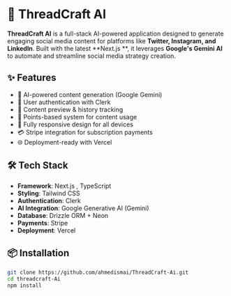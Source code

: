 # 🚀 ThreadCraft AI

**ThreadCraft AI** is a full-stack AI-powered application designed to generate engaging social media content for platforms like **Twitter, Instagram, and LinkedIn**. Built with the latest **Next.js **, it leverages **Google's Gemini AI** to automate and streamline social media strategy creation.

## ✨ Features

- 🔮 AI-powered content generation (Google Gemini)
- 🔐 User authentication with Clerk
- 📄 Content preview & history tracking
- 🎯 Points-based system for content usage
- 📱 Fully responsive design for all devices
- 💳 Stripe integration for subscription payments
- 🌐 Deployment-ready with Vercel

## 🛠️ Tech Stack

- **Framework**: Next.js , TypeScript
- **Styling**: Tailwind CSS
- **Authentication**: Clerk
- **AI Integration**: Google Generative AI (Gemini)
- **Database**: Drizzle ORM + Neon
- **Payments**: Stripe
- **Deployment**: Vercel

## 📦 Installation

```bash
git clone https://github.com/ahmedismai/ThreadCraft-Ai.git
cd threadcraft-Ai
npm install

